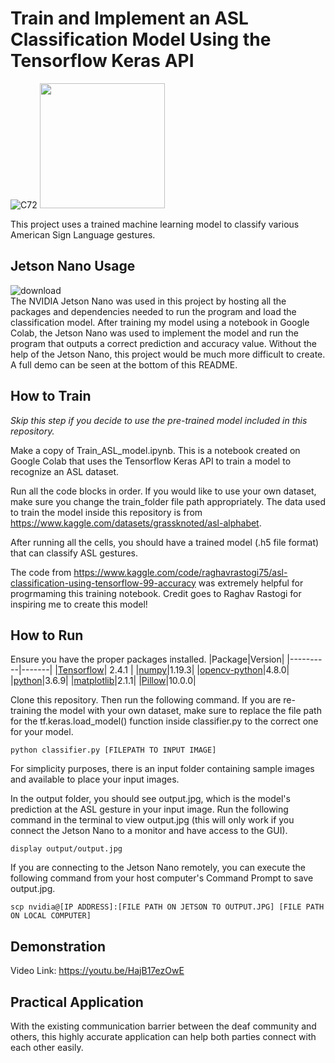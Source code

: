# Train and Implement an ASL Classification Model Using the Tensorflow Keras API
![C72](https://github.com/brucdeng/ASL-recongition/assets/122509493/50b923b2-a671-4265-b2a3-196c07128598)
<img src="https://github.com/brucdeng/ASL-recongition/assets/122509493/6352f836-b0d6-4b42-95ca-943e3db3ebf5" width="200" height="200">  

This project uses a trained machine learning model to classify various American Sign Language gestures.  

## Jetson Nano Usage  
![download](https://github.com/brucdeng/ASL-recognition/assets/122509493/bc4b4661-8c00-4622-ba39-00d160c6eca4)  
The NVIDIA Jetson Nano was used in this project by hosting all the packages and dependencies needed to run the program and load the classification model. After training my model using a notebook in Google Colab, the Jetson Nano was used to implement the model and run the program that outputs a correct prediction and accuracy value. Without the help of the Jetson Nano, this project would be much more difficult to create. A full demo can be seen at the bottom of this README.  

## How to Train  
*Skip this step if you decide to use the pre-trained model included in this repository.*  

Make a copy of Train_ASL_model.ipynb. This is a notebook created on Google Colab that uses the Tensorflow Keras API to train a model to recognize an ASL dataset. 

Run all the code blocks in order. If you would like to use your own dataset, make sure you change the train_folder file path appropriately. The data used to train the model inside this repository is from https://www.kaggle.com/datasets/grassknoted/asl-alphabet.  

After running all the cells, you should have a trained model (.h5 file format) that can classify ASL gestures.  

The code from https://www.kaggle.com/code/raghavrastogi75/asl-classification-using-tensorflow-99-accuracy was extremely helpful for progrmaming this training notebook. Credit goes to Raghav Rastogi for inspiring me to create this model!  

## How to Run
Ensure you have the proper packages installed. 
|Package|Version|
|----------|-------|
|[Tensorflow](https://qengineering.eu/install-tensorflow-2.4.0-on-jetson-nano.html)| 2.4.1 |
|[numpy](https://numpy.org/install/)|1.19.3|
|[opencv-python](https://pypi.org/project/opencv-python/)|4.8.0|
|[python](https://www.python.org/downloads/)|3.6.9|
|[matplotlib](https://matplotlib.org/stable/users/installing/index.html)|2.1.1|
|[Pillow](https://pypi.org/project/Pillow/)|10.0.0|  

Clone this repository. Then run the following command. If you are re-training the model with your own dataset, make sure to replace the file path for the tf.keras.load_model() function inside classifier.py to the correct one for your model. 
```
python classifier.py [FILEPATH TO INPUT IMAGE]
```
For simplicity purposes, there is an input folder containing sample images and available to place your input images. 

In the output folder, you should see output.jpg, which is the model's prediction at the ASL gesture in your input image. Run the following command in the terminal to view output.jpg (this will only work if you connect the Jetson Nano to a monitor and have access to the GUI).  
```
display output/output.jpg
```

If you are connecting to the Jetson Nano remotely, you can execute the following command from your host computer's Command Prompt to save output.jpg.  
```
scp nvidia@[IP ADDRESS]:[FILE PATH ON JETSON TO OUTPUT.JPG] [FILE PATH ON LOCAL COMPUTER]
```
## Demonstration
Video Link: https://youtu.be/HajB17ezOwE  

## Practical Application  
With the existing communication barrier between the deaf community and others, this highly accurate application can help both parties connect with each other easily.
